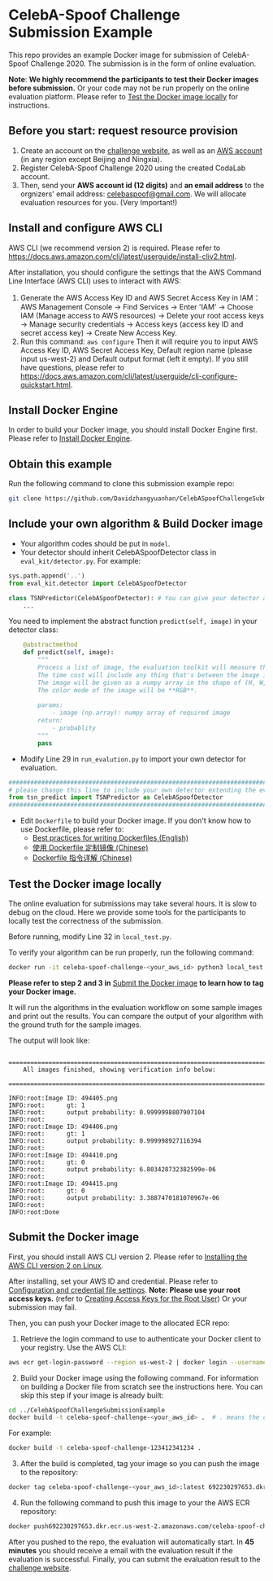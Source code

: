 # CelebA-Spoof Challenge Submission Example
This repo provides an example Docker image for submission of CelebA-Spoof Challenge 2020. The submission is in the form of online evaluation.

**Note**: **We highly recommend the participants to test their Docker images before submission.** Or your code may not be run properly on the online evaluation platform. Please refer to [Test the Docker image locally](#test-the-docker-image-locally) for instructions.

## Before you start: request resource provision

1. Create an account on the [challenge website](https://competitions.codalab.org/competitions/26210), as well as an [AWS account](https://aws.amazon.com/account/) (in any region except Beijing and Ningxia). 
2. Register CelebA-Spoof Challenge 2020 using the created CodaLab account.
3. Then, send your **AWS account id (12 digits)** and **an email address** to the orgnizers' email address: [celebaspoof@gmail.com](mailto:celebaspoof@gmail.com). We will allocate evaluation resources for you. (Very Important!)


## Install and configure AWS CLI
AWS CLI (we recommend version 2) is required. Please refer to https://docs.aws.amazon.com/cli/latest/userguide/install-cliv2.html.

After installation, you should configure the settings that the AWS Command Line Interface (AWS CLI) uses to interact with AWS:

1. Generate the AWS Access Key ID and AWS Secret Access Key in IAM： AWS Management Console -> Find Services -> Enter 'IAM' -> Choose IAM (Manage access to AWS resources) -> Delete your root access keys -> Manage security credentials -> Access keys (access key ID and secret access key) -> Create New Access Key.
2. Run this command:
   `aws configure`
   Then it will require you to input AWS Access Key ID, AWS Secret Access Key, Default region name (please input us-west-2) and Default output format (left it empty). If you still have questions, please refer to https://docs.aws.amazon.com/cli/latest/userguide/cli-configure-quickstart.html.

## Install Docker Engine
In order to build your Docker image, you should install Docker Engine first. Please refer to [Install Docker Engine](https://docs.docker.com/engine/install/).

## Obtain this example

Run the following command to clone this submission example repo:

```bash
git clone https://github.com/Davidzhangyuanhan/CelebASpoofChallengeSubmissionExample.git
```

## Include your own algorithm & Build Docker image

- Your algorithm codes should be put in `model`.
- Your detector should inherit CelebASpoofDetector class in `eval_kit/detector.py`. For example:

```python
sys.path.append('..')
from eval_kit.detector import CelebASpoofDetector

class TSNPredictor(CelebASpoofDetector): # You can give your detector any name.
    ...
```
You need to implement the abstract function `predict(self, image)` in your detector class:

```python
    @abstractmethod
    def predict(self, image):
        """
        Process a list of image, the evaluation toolkit will measure the runtime of every call to this method.
        The time cost will include any thing that's between the image input to the final prediction score.
        The image will be given as a numpy array in the shape of (H, W, C) with dtype np.uint8.
        The color mode of the image will be **RGB**.
        
        params:
            - image (np.array): numpy array of required image
        return:
            - probablity
        """
        pass

```

- Modify Line 29 in `run_evalution.py` to import your own detector for evaluation.

```python
########################################################################################################
# please change this line to include your own detector extending the eval_kit.detector.DeeperForensicsDetector base class.
from tsn_predict import TSNPredictor as CelebASpoofDetector
########################################################################################################
```

- Edit `Dockerfile` to build your Docker image. If you don't know how to use Dockerfile, please refer to:
  -  [Best practices for writing Dockerfiles (English)](https://docs.docker.com/develop/develop-images/dockerfile_best-practices/#dockerfile-instructions)
  -  [使用 Dockerfile 定制镜像 (Chinese)](https://yeasy.gitbook.io/docker_practice/image/build)
  -  [Dockerfile 指令详解 (Chinese)](https://yeasy.gitbook.io/docker_practice/image/dockerfile)

## Test the Docker image locally

The online evaluation for submissions may take several hours. It is slow to debug on the cloud. Here we provide some tools for the participants to locally test the correctness of the submission.

Before running, modify Line 32 in `local_test.py`.

To verify your algorithm can be run properly, run the following command:

```bash
docker run -it celeba-spoof-challenge-<your_aws_id> python3 local_test.py
```

**Please refer to step 2 and 3 in** [Submit the Docker image](#submit-the-docker-image) **to learn how to tag your Docker image.**

It will run the algorithms in the evaluation workflow on some sample images and print out the results.
You can compare the output of your algorithm with the ground truth for the sample images. 

The output will look like:

```
    ================================================================================
    All images finished, showing verification info below:
    ================================================================================

INFO:root:Image ID: 494405.png
INFO:root:      gt: 1
INFO:root:      output probability: 0.9999998807907104
INFO:root:
INFO:root:Image ID: 494406.png
INFO:root:      gt: 1
INFO:root:      output probability: 0.999998927116394
INFO:root:
INFO:root:Image ID: 494410.png
INFO:root:      gt: 0
INFO:root:      output probability: 6.803428732382599e-06
INFO:root:
INFO:root:Image ID: 494415.png
INFO:root:      gt: 0
INFO:root:      output probability: 3.3887470181070967e-06
INFO:root:
INFO:root:Done
```

## Submit the Docker image

First, you should install AWS CLI version 2. Please refer to [Installing the AWS CLI version 2 on Linux](https://docs.aws.amazon.com/cli/latest/userguide/install-cliv2-linux.html).

After installing, set your AWS ID and credential. Please refer to [Configuration and credential file settings](https://docs.aws.amazon.com/cli/latest/userguide/cli-configure-files.html). **Note: Please use your root access keys.** (refer to [Creating Access Keys for the Root User](https://docs.aws.amazon.com/IAM/latest/UserGuide/id_root-user.html#id_root-user_manage_add-key)) Or your submission may fail.

Then, you can push your Docker image to the allocated ECR repo:

1. Retrieve the login command to use to authenticate your Docker client to your registry.
Use the AWS CLI:

```bash
aws ecr get-login-password --region us-west-2 | docker login --username AWS --password-stdin 692230297653.dkr.ecr.us-west-2.amazonaws.com
```

2. Build your Docker image using the following command. For information on building a Docker file from scratch see the instructions here. You can skip this step if your image is already built:

```bash
cd ../CelebASpoofChallengeSubmissionExample
docker build -t celeba-spoof-challenge-<your_aws_id> .  # . means the current path. Please don't lose it.
```

For example:

```bash
docker build -t celeba-spoof-challenge-123412341234 . 
```

3. After the build is completed, tag your image so you can push the image to the repository:

```bash
docker tag celeba-spoof-challenge-<your_aws_id>:latest 692230297653.dkr.ecr.us-west-2.amazonaws.com/celeba-spoof-challenge-<your_aws_id>:latest
```

4. Run the following command to push this image to your the AWS ECR repository:

```bash
docker push692230297653.dkr.ecr.us-west-2.amazonaws.com/celeba-spoof-challenge-<your_aws_id>:latest
```

After you pushed to the repo, the evaluation will automatically start. In **45 minutes** you should receive a email with the evaluation result if the evaluation is successful. Finally, you can submit the evaluation result to the [challenge website](https://competitions.codalab.org/competitions/26210).
